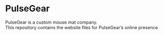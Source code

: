 # PulseGear

PulseGear is a custom mouse mat company.  
This repository contains the website files for PulseGear’s online presence.
